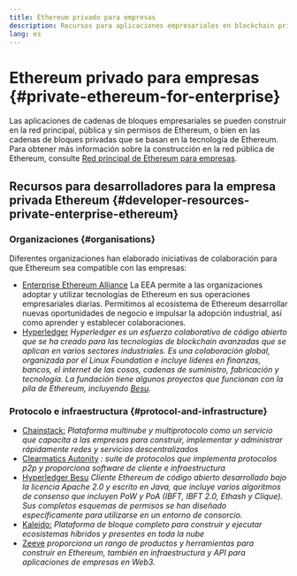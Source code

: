 ```yaml
---
title: Ethereum privado para empresas
description: Recursos para aplicaciones empresariales en blockchain privadas de Ethereum.
lang: es
---
```


# Ethereum privado para empresas {#private-ethereum-for-enterprise}

Las aplicaciones de cadenas de bloques empresariales se pueden construir en la red principal, pública y sin permisos de Ethereum, o bien en las cadenas de bloques privadas que se basan en la tecnología de Ethereum. Para obtener más información sobre la construcción en la red pública de Ethereum, consulte [Red principal de Ethereum para empresas](/enterprise/).

## Recursos para desarrolladores para la empresa privada Ethereum {#developer-resources-private-enterprise-ethereum}

### Organizaciones {#organisations}

Diferentes organizaciones han elaborado iniciativas de colaboración para que Ethereum sea compatible con las empresas:

- [Enterprise Ethereum Alliance](https://entethalliance.org/) La EEA permite a las organizaciones adoptar y utilizar tecnologías de Ethereum en sus operaciones empresariales diarias. Permitimos al ecosistema de Ethereum desarrollar nuevas oportunidades de negocio e impulsar la adopción industrial, así como aprender y establecer colaboraciones.
- [Hyperledger](https://hyperledger.org) _Hyperledger es un esfuerzo colaborativo de código abierto que se ha creado para las tecnologías de blockchain avanzadas que se aplican en varios sectores industriales. Es una colaboración global, organizada por el Linux Foundation e incluye líderes en finanzas, bancos, el internet de las cosas, cadenas de suministro, fabricación y tecnología. La fundación tiene algunos proyectos que funcionan con la pila de Ethereum, incluyendo [Besu](https://www.hyperledger.org/use/besu)._

### Protocolo e infraestructura {#protocol-and-infrastructure}

- [Chainstack:](https://chainstack.com/) _Plataforma multinube y multiprotocolo como un servicio que capacita a las empresas para construir, implementar y administrar rápidamente redes y servicios descentralizados_
- [Clearmatics Autonity](https://www.clearmatics.com/about/) _: suite de protocolos que implementa protocolos p2p y proporciona software de cliente e infraestructura_
- [Hyperledger Besu](https://www.hyperledger.org/use/besu) _Cliente Ethereum de código abierto desarrollado bajo la licencia Apache 2.0 y escrito en Java, que incluye varios algoritmos de consenso que incluyen PoW y PoA (IBFT, IBFT 2.0, Ethash y Clique). Sus completos esquemas de permisos se han diseñado específicamente para utilizarse en un entorno de consorcio._
- [Kaleido:](https://kaleido.io/) _Plataforma de bloque completo para construir y ejecutar ecosistemas híbridos y presentes en toda la nube_
- [Zeeve](https://www.zeeve.io/) _proporciona un rango de productos y herramientas para construir en Ethereum, también en infraestructura y API para aplicaciones de empresas en Web3._
